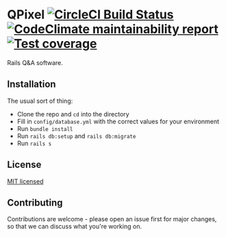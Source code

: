 # QPixel [![CircleCI Build Status](https://circleci.com/gh/ArtOfCode-/qpixel.svg?style=svg)](https://circleci.com/gh/ArtOfCode-/qpixel) [![CodeClimate maintainability report](https://codeclimate.com/github/ArtOfCode-/qpixel/badges/gpa.svg)](https://codeclimate.com/github/ArtOfCode-/qpixel) [![Test coverage](https://coveralls.io/repos/github/ArtOfCode-/qpixel/badge.svg?branch=master)](https://coveralls.io/github/ArtOfCode-/qpixel?branch=master)
Rails Q&A software.

## Installation
The usual sort of thing:

 * Clone the repo and `cd` into the directory
 * Fill in `config/database.yml` with the correct values for your environment
 * Run `bundle install`
 * Run `rails db:setup` and `rails db:migrate`
 * Run `rails s`

## License
[MIT licensed](https://github.com/ArtOfCode-/qpixel/blob/master/LICENSE)

## Contributing
Contributions are welcome - please open an issue first for major changes, so that we can discuss what you're working on.
